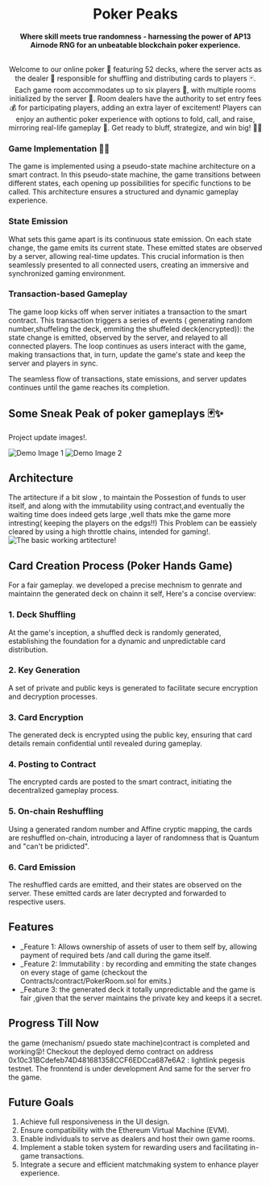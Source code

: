   <div align="center">
  <h1>Poker Peaks</h1>
  <p>
    <strong>Where skill meets true randomness - harnessing the power of AP13 Airnode RNG for an unbeatable blockchain poker experience.</strong>
  </p>
<p></p>
</div>
</br>
<center>
Welcome to our online poker 🎉 featuring 52 decks, where the server acts as the dealer 🤖 responsible for shuffling and distributing cards to players 🃏. Each game room accommodates up to six players 👥, with multiple rooms initialized by the server 🚀. Room dealers have the authority to set entry fees 💰 for participating players, adding an extra layer of excitement! Players can enjoy an authentic poker experience with options to fold, call, and raise, mirroring real-life gameplay 🎲. Get ready to bluff, strategize, and win big! 💪🏼
</center>

  ### Game Implementation 🧑‍💻
The game is implemented using a pseudo-state machine architecture on a smart contract. In this pseudo-state machine, the game transitions between different states, each opening up possibilities for specific functions to be called. This architecture ensures a structured and dynamic gameplay experience.

### State Emission

What sets this game apart is its continuous state emission. On each state change, the game emits its current state. These emitted states are observed by a server, allowing real-time updates. This crucial information is then seamlessly presented to all connected users, creating an immersive and synchronized gaming environment.

### Transaction-based Gameplay

The game loop kicks off when server initiates a transaction to the smart contract. This transaction triggers a series of events ( generating random number,shuffeling the deck, emmiting the shuffeled deck(encrypted)): the state change is emitted, observed by the server, and relayed to all connected players. The loop continues as users interact with the game, making transactions that, in turn, update the game's state and keep the server and players in sync.

The seamless flow of transactions, state emissions, and server updates continues until the game reaches its completion.

## Some Sneak Peak of poker gameplays 🃏✨

Project update images!.

![Demo Image 1](https://github.com/priyanshu-7938/ENCODE_lightlink/blob/master/icons8-tick-50.png?raw=true)
![Demo Image 2](https://github.com/priyanshu-7938/ENCODE_lightlink/blob/master/image.png?raw=true)

## Architecture

The artitecture if a bit slow , to maintain the Possestion of funds to user itself, and along with the immutability using contract,and eventually the waiting time does indeed gets large ,well thats mke the game more intresting( keeping the players on the edgs!!)
This Problem can be eassiely cleared by using a high throttle chains, intended for gaming!.
![The basic working artitecture!](https://github.com/priyanshu-7938/ENCODE_lightlink/blob/master/WhatsApp%20Image%202024-01-20%20at%2013.28.36_4c138b1a.jpg?raw=true)

## Card Creation Process (Poker Hands Game)

For a fair gameplay. we developed a precise mechnism to genrate and maintainn the generated deck on chainn it self, Here's a concise overview:

### 1. Deck Shuffling

At the game's inception, a shuffled deck is randomly generated, establishing the foundation for a dynamic and unpredictable card distribution.

### 2. Key Generation

A set of private and public keys is generated to facilitate secure encryption and decryption processes.

### 3. Card Encryption

The generated deck is encrypted using the public key, ensuring that card details remain confidential until revealed during gameplay.

### 4. Posting to Contract

The encrypted cards are posted to the smart contract, initiating the decentralized gameplay process.

### 5. On-chain Reshuffling

Using a generated random number and Affine cryptic mapping, the cards are reshuffled on-chain, introducing a layer of randomness that is Quantum and "can't be pridicted".

### 6. Card Emission

The reshuffled cards are emitted, and their states are observed on the server. These emitted cards are later decrypted and forwarded to respective users.


## Features

- _Feature 1: Allows ownership of assets of user to them self by, allowing payment of required bets /and call during the game itself.
- _Feature 2: Immutability : by recording and emmiting the state changes on every stage of game (checkout the Contracts/contract/PokerRoom.sol for emits.)
- _Feature 3: the generated deck it totally unpredictable and the game is fair ,given that the server maintains the private key and keeps it a secret.

## Progress Till Now
  the game (mechanism/ psuedo state machine)contract is completed and working😝! Checkout the deployed demo contract on address 0x10c31BCdefeb74D481681358CCF6EDCca687e6A2 : lightlink pegesis testnet.
  The fronntend is under development
  And same for the server fro the game.

## Future Goals
1. Achieve full responsiveness in the UI design.
2. Ensure compatibility with the Ethereum Virtual Machine (EVM).
3. Enable individuals to serve as dealers and host their own game rooms.
4. Implement a stable token system for rewarding users and facilitating in-game transactions.
5. Integrate a secure and efficient matchmaking system to enhance player experience.
